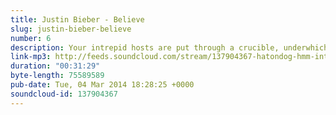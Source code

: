 ```yaml
---
title: Justin Bieber - Believe
slug: justin-bieber-believe
number: 6
description: Your intrepid hosts are put through a crucible, underwhich only Beliebers emerge. Will they live?
link-mp3: http://feeds.soundcloud.com/stream/137904367-hatondog-hmm-interesting-choice-ep-6.mp3
duration: "00:31:29"
byte-length: 75589589
pub-date: Tue, 04 Mar 2014 18:28:25 +0000
soundcloud-id: 137904367
---
```

